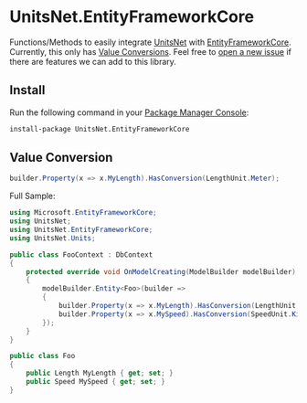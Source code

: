 # UnitsNet.EntityFrameworkCore

Functions/Methods to easily integrate [UnitsNet](https://github.com/angularsen/UnitsNet) with [EntityFrameworkCore](https://github.com/aspnet/EntityFrameworkCore/). Currently, this only has [Value Conversions](https://docs.microsoft.com/en-us/ef/core/modeling/value-conversions). Feel free to [open a new issue](https://github.com/gojanpaolo/UnitsNet.EntityFrameworkCore/issues/new) if there are features we can add to this library.

## Install

Run the following command in your [Package Manager Console](https://docs.microsoft.com/en-us/nuget/tools/package-manager-console):

  ```bash
  install-package UnitsNet.EntityFrameworkCore
  ```

## Value Conversion

```c#
builder.Property(x => x.MyLength).HasConversion(LengthUnit.Meter);
```

Full Sample:

```c#
using Microsoft.EntityFrameworkCore;
using UnitsNet;
using UnitsNet.EntityFrameworkCore;
using UnitsNet.Units;

public class FooContext : DbContext
{
    protected override void OnModelCreating(ModelBuilder modelBuilder)
    {
        modelBuilder.Entity<Foo>(builder =>
        {
            builder.Property(x => x.MyLength).HasConversion(LengthUnit.Meter);
            builder.Property(x => x.MySpeed).HasConversion(SpeedUnit.KilometerPerHour);
        });
    }
}

public class Foo
{
    public Length MyLength { get; set; }
    public Speed MySpeed { get; set; }
}
```
